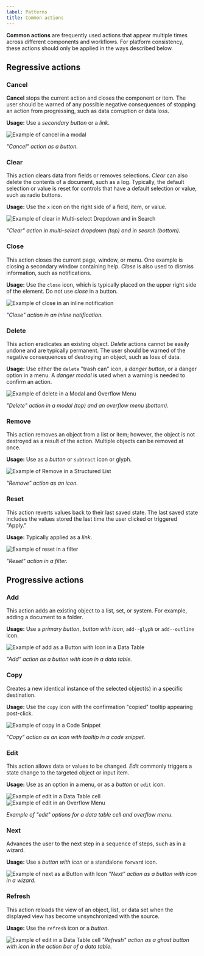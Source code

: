 ```yaml
---
label: Patterns
title: Common actions
---
```


<page-intro>**Common actions** are frequently used actions that appear multiple times across different components and workflows. For platform consistency, these actions should only be applied in the ways described below.</page-intro>

## Regressive actions

### Cancel

**Cancel** stops the current action and closes the component or item. The user should be warned of any possible negative consequences of stopping an action from progressing, such as data corruption or data loss. 

**Usage:** Use a _secondary button_ or a _link_.

![Example of cancel in a modal](images/common-action-1.png)

_"Cancel" action as a button._

### Clear

This action clears data from fields or removes selections. _Clear_ can also delete the contents of a document, such as a log. Typically, the default selection or value is reset for controls that have a default selection or value, such as radio buttons.

**Usage:** Use the `x` icon on the right side of a field, item, or value.

![Example of clear in Multi-select Dropdown and in Search](images/common-action-2.png)

_"Clear" action in multi-select dropdown (top) and in search (bottom)._

### Close

This action closes the current page, window, or menu. One example is closing a secondary window containing help. _Close_ is also used to dismiss information, such as notifications.

**Usage:** Use the `close` icon, which is typically placed on the upper right side of the element. Do not use _close_ in a button.

![Example of close in an inline notification](images/common-action-3.png)

_"Close" action in an inline notification._

### Delete

This action eradicates an existing object. _Delete_ actions cannot be easily undone and are typically permanent. The user should be warned of the negative consequences of destroying an object, such as loss of data. 

**Usage:** Use either the `delete` "trash can" icon, a _danger button_, or a danger option in a menu. A _danger modal_ is used when a warning is needed to confirm an action.

![Example of delete in a Modal and Overflow Menu](images/common-action-4.png)

_"Delete" action in a modal (top) and an overflow menu (bottom)._

### Remove

This action removes an object from a list or item; however, the object is not destroyed as a result of the action. Multiple objects can be removed at once. 

**Usage:** Use as a _button_ or `subtract` icon or glyph.

![Example of Remove in a Structured List](images/common-action-5.png)

_"Remove" action as an icon._

### Reset

This action reverts values back to their last saved state. The last saved state includes the values stored the last time the user clicked or triggered "Apply." 

**Usage:** Typically applied as a _link_.

![Example of reset in a filter](images/common-action-6.png)

_"Reset" action in a filter._

## Progressive actions

### Add

This action adds an existing object to a list, set, or system. For example, adding a document to a folder.

**Usage:** Use a _primary button_, _button with icon_, `add--glyph` or `add--outline` icon.

![Example of add as a Button with Icon in a Data Table](images/common-action-7.png)

_"Add" action as a button with icon in a data table._

### Copy

Creates a new identical instance of the selected object(s) in a specific destination. 

**Usage:** Use the `copy` icon with the confirmation "copied" tooltip appearing post-click.

![Example of copy in a Code Snippet](images/common-action-8.png)

_"Copy" action as an icon with tooltip in a code snippet._

### Edit

This action allows data or values to be changed. _Edit_ commonly triggers a state change to the targeted object or input item. 

**Usage:** Use as an option in a menu, or as a _button_ or `edit` icon.

![Example of edit in a Data Table cell](images/common-action-9.png)
![Example of edit in an Overflow Menu](images/common-action-10.png)

_Example of "edit" options for a data table cell and overflow menu._

### Next

Advances the user to the next step in a sequence of steps, such as in a wizard.

**Usage:** Use a _button with icon_ or a standalone `forward` icon.

![Example of next as a Button with Icon](images/common-action-11.png)
_"Next" action as a button with icon in a wizard._

### Refresh

This action reloads the view of an object, list, or data set when the displayed view has become unsynchronized with the source.

**Usage:** Use the `refresh` icon or a _button_.

![Example of edit in a Data Table cell](images/common-action-12.png)
_"Refresh" action as a ghost button with icon in the action bar of a data table._
